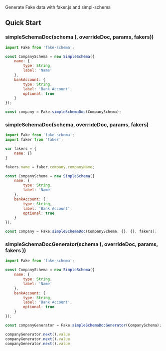 Generate Fake data with faker.js and simpl-schema


## Quick Start

### simpleSchemaDoc(schema (, overrideDoc, params, fakers))

```js
import Fake from 'fake-schema';

const CompanySchema = new SimpleSchema({
    name: { 
        type: String,
        label: 'Name'
    },
    bankAccount: {
        type: String,
        label: 'Bank Account',
        optional: true
    }
});

const company = Fake.simpleSchemaDoc(CompanySchema);
```


### simpleSchemaDoc(schema, overrideDoc, params, fakers)

```js
import Fake from 'fake-schema';
import faker from 'faker';

var fakers = {
    name: {}
}

fakers.name = faker.company.companyName;

const CompanySchema = new SimpleSchema({
    name: { 
        type: String,
        label: 'Name'
    },
    bankAccount: {
        type: String,
        label: 'Bank Account',
        optional: true
    }
});

const company = Fake.simpleSchemaDoc(CompanySchema, {}, {}, fakers);
```

### simpleSchemaDocGenerator(schema (, overrideDoc, params, fakers ))

```js
import Fake from 'fake-schema';

const CompanySchema = new SimpleSchema({
    name: { 
        type: String,
        label: 'Name'
    },
    bankAccount: {
        type: String,
        label: 'Bank Account',
        optional: true
    }
});

const companyGenerator = Fake.simpleSchemaDocGenerator(CompanySchema);

companyGenerator.next().value
companyGenerator.next().value
companyGenerator.next().value

```
